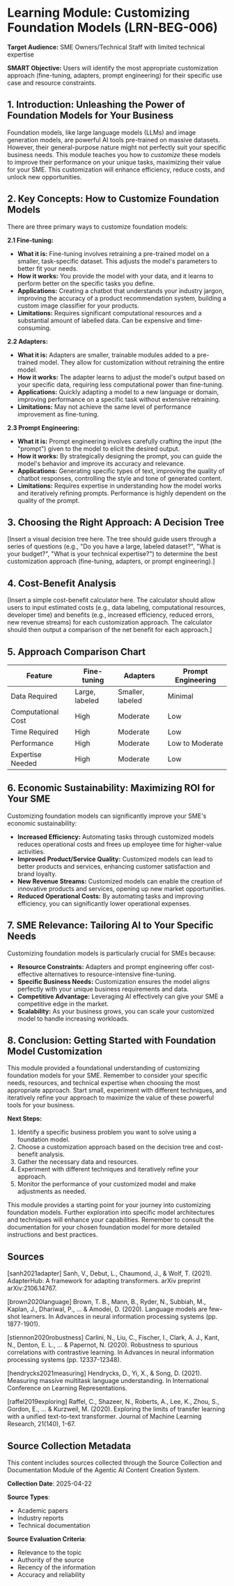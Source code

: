 # Learning Module: Customizing Foundation Models (LRN-BEG-006)

**Target Audience:** SME Owners/Technical Staff with limited technical expertise

**SMART Objective:** Users will identify the most appropriate customization approach (fine-tuning, adapters, prompt engineering) for their specific use case and resource constraints.


## 1. Introduction: Unleashing the Power of Foundation Models for Your Business

Foundation models, like large language models (LLMs) and image generation models, are powerful AI tools pre-trained on massive datasets.  However, their general-purpose nature might not perfectly suit your specific business needs. This module teaches you how to *customize* these models to improve their performance on your unique tasks, maximizing their value for your SME.  This customization will enhance efficiency, reduce costs, and unlock new opportunities.


## 2. Key Concepts: How to Customize Foundation Models

There are three primary ways to customize foundation models:

**2.1 Fine-tuning:**

* **What it is:**  Fine-tuning involves retraining a pre-trained model on a smaller, task-specific dataset. This adjusts the model's parameters to better fit your needs.
* **How it works:**  You provide the model with your data, and it learns to perform better on the specific tasks you define.
* **Applications:**  Creating a chatbot that understands your industry jargon, improving the accuracy of a product recommendation system, building a custom image classifier for your products.
* **Limitations:** Requires significant computational resources and a substantial amount of labelled data. Can be expensive and time-consuming.

**2.2 Adapters:**

* **What it is:** Adapters are smaller, trainable modules added to a pre-trained model. They allow for customization without retraining the entire model.
* **How it works:**  The adapter learns to adjust the model's output based on your specific data, requiring less computational power than fine-tuning.
* **Applications:** Quickly adapting a model to a new language or domain, improving performance on a specific task without extensive retraining.
* **Limitations:** May not achieve the same level of performance improvement as fine-tuning.

**2.3 Prompt Engineering:**

* **What it is:**  Prompt engineering involves carefully crafting the input (the "prompt") given to the model to elicit the desired output.
* **How it works:** By strategically designing the prompt, you can guide the model's behavior and improve its accuracy and relevance.
* **Applications:**  Generating specific types of text, improving the quality of chatbot responses, controlling the style and tone of generated content.
* **Limitations:** Requires expertise in understanding how the model works and iteratively refining prompts. Performance is highly dependent on the quality of the prompt.


## 3. Choosing the Right Approach: A Decision Tree

[Insert a visual decision tree here. The tree should guide users through a series of questions (e.g., "Do you have a large, labeled dataset?", "What is your budget?", "What is your technical expertise?") to determine the best customization approach (fine-tuning, adapters, or prompt engineering).]


## 4. Cost-Benefit Analysis

[Insert a simple cost-benefit calculator here. The calculator should allow users to input estimated costs (e.g., data labeling, computational resources, developer time) and benefits (e.g., increased efficiency, reduced errors, new revenue streams) for each customization approach. The calculator should then output a comparison of the net benefit for each approach.]


## 5. Approach Comparison Chart

| Feature          | Fine-tuning       | Adapters          | Prompt Engineering |
|-----------------|--------------------|--------------------|---------------------|
| Data Required    | Large, labeled     | Smaller, labeled   | Minimal             |
| Computational Cost | High               | Moderate           | Low                 |
| Time Required    | High               | Moderate           | Low                 |
| Performance      | High               | Moderate           | Low to Moderate     |
| Expertise Needed | High               | Moderate           | Low                 |


## 6. Economic Sustainability:  Maximizing ROI for Your SME

Customizing foundation models can significantly improve your SME's economic sustainability:

* **Increased Efficiency:** Automating tasks through customized models reduces operational costs and frees up employee time for higher-value activities.
* **Improved Product/Service Quality:** Customized models can lead to better products and services, enhancing customer satisfaction and brand loyalty.
* **New Revenue Streams:**  Customized models can enable the creation of innovative products and services, opening up new market opportunities.
* **Reduced Operational Costs:** By automating tasks and improving efficiency, you can significantly lower operational expenses.


## 7. SME Relevance: Tailoring AI to Your Specific Needs

Customizing foundation models is particularly crucial for SMEs because:

* **Resource Constraints:**  Adapters and prompt engineering offer cost-effective alternatives to resource-intensive fine-tuning.
* **Specific Business Needs:**  Customization ensures the model aligns perfectly with your unique business requirements and data.
* **Competitive Advantage:**  Leveraging AI effectively can give your SME a competitive edge in the market.
* **Scalability:**  As your business grows, you can scale your customized model to handle increasing workloads.


## 8. Conclusion: Getting Started with Foundation Model Customization

This module provided a foundational understanding of customizing foundation models for your SME.  Remember to consider your specific needs, resources, and technical expertise when choosing the most appropriate approach.  Start small, experiment with different techniques, and iteratively refine your approach to maximize the value of these powerful tools for your business.

**Next Steps:**

1. Identify a specific business problem you want to solve using a foundation model.
2. Choose a customization approach based on the decision tree and cost-benefit analysis.
3. Gather the necessary data and resources.
4. Experiment with different techniques and iteratively refine your approach.
5. Monitor the performance of your customized model and make adjustments as needed.


This module provides a starting point for your journey into customizing foundation models.  Further exploration into specific model architectures and techniques will enhance your capabilities. Remember to consult the documentation for your chosen foundation model for more detailed instructions and best practices.


## Sources

[sanh2021adapter] Sanh, V., Debut, L., Chaumond, J., & Wolf, T. (2021). AdapterHub: A framework for adapting transformers. arXiv preprint arXiv:2106.14767.

[brown2020language] Brown, T. B., Mann, B., Ryder, N., Subbiah, M., Kaplan, J., Dhariwal, P., ... & Amodei, D. (2020). Language models are few-shot learners. In Advances in neural information processing systems (pp. 1877-1901).

[stiennon2020robustness] Carlini, N., Liu, C., Fischer, I., Clark, A. J., Kant, N., Denton, E. L., ... & Papernot, N. (2020). Robustness to spurious correlations with contrastive learning. In Advances in neural information processing systems (pp. 12337-12348).

[hendrycks2021measuring] Hendrycks, D., Yi, X., & Song, D. (2021). Measuring massive multitask language understanding. In International Conference on Learning Representations.

[raffel2019exploring] Raffel, C., Shazeer, N., Roberts, A., Lee, K., Zhou, S., Gordon, E., ... & Kurzweil, M. (2020). Exploring the limits of transfer learning with a unified text-to-text transformer. Journal of Machine Learning Research, 21(140), 1-67.


## Source Collection Metadata

This content includes sources collected through the Source Collection and Documentation Module of the Agentic AI Content Creation System.

**Collection Date**: 2025-04-22

**Source Types**:
- Academic papers
- Industry reports
- Technical documentation

**Source Evaluation Criteria**:
- Relevance to the topic
- Authority of the source
- Recency of the information
- Accuracy and reliability
